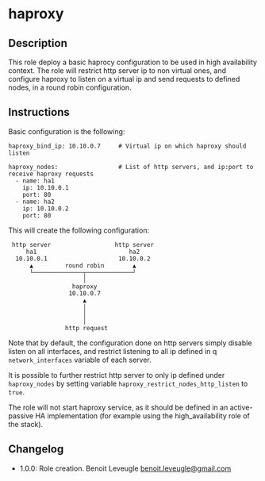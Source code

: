 # haproxy

## Description

This role deploy a basic haprocy configuration to be used in high availability context.
The role will restrict http server ip to non virtual ones, and configure haproxy to listen 
on a virtual ip and send requests to defined nodes, in a round robin configuration.

## Instructions

Basic configuration is the following:

```
haproxy_bind_ip: 10.10.0.7     # Virtual ip on which haproxy should listen

haproxy_nodes:                 # List of http servers, and ip:port to receive haproxy requests
  - name: ha1
    ip: 10.10.0.1
    port: 80
  - name: ha2
    ip: 10.10.0.2
    port: 80
```

This will create the following configuration:

```
 http server                  http server
     ha1                          ha2
  10.10.0.1                    10.10.0.2
      ▲         round robin        ▲
      └──────────────┬─────────────┘
                     │
                  haproxy
                 10.10.0.7
                     ▲
                     │
                     │
                     │
                http request
```

Note that by default, the configuration done on http servers simply disable 
listen on all interfaces, and restrict listening to all ip defined in q
`network_interfaces` variable of each server.

It is possible to further restrict http server to only ip defined under `haproxy_nodes`
by setting variable `haproxy_restrict_nodes_http_listen` to `true`.

The role will not start haproxy service, as it should be defined in an active-passive
HA implementation (for example using the high_availability role of the stack).

## Changelog

* 1.0.0: Role creation. Benoit Leveugle <benoit.leveugle@gmail.com>
